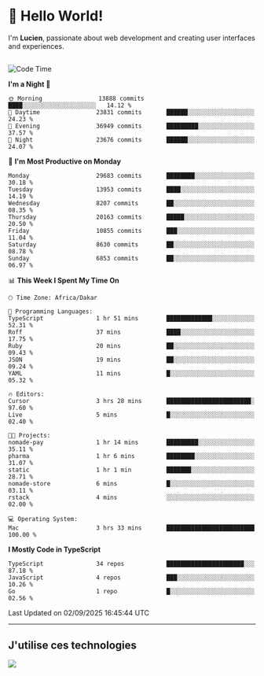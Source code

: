 # 👋 Hello World!

I'm **Lucien**, passionate about web development and creating user interfaces and experiences.

##

<!--START_SECTION:waka-->
![Code Time](http://img.shields.io/badge/Code%20Time-3%2C642%20hrs%2053%20mins-blue)

**I'm a Night 🦉** 

```text
🌞 Morning                13888 commits       ████░░░░░░░░░░░░░░░░░░░░░   14.12 % 
🌆 Daytime                23831 commits       ██████░░░░░░░░░░░░░░░░░░░   24.23 % 
🌃 Evening                36949 commits       █████████░░░░░░░░░░░░░░░░   37.57 % 
🌙 Night                  23676 commits       ██████░░░░░░░░░░░░░░░░░░░   24.07 % 
```
📅 **I'm Most Productive on Monday** 

```text
Monday                   29683 commits       ████████░░░░░░░░░░░░░░░░░   30.18 % 
Tuesday                  13953 commits       ████░░░░░░░░░░░░░░░░░░░░░   14.19 % 
Wednesday                8207 commits        ██░░░░░░░░░░░░░░░░░░░░░░░   08.35 % 
Thursday                 20163 commits       █████░░░░░░░░░░░░░░░░░░░░   20.50 % 
Friday                   10855 commits       ███░░░░░░░░░░░░░░░░░░░░░░   11.04 % 
Saturday                 8630 commits        ██░░░░░░░░░░░░░░░░░░░░░░░   08.78 % 
Sunday                   6853 commits        ██░░░░░░░░░░░░░░░░░░░░░░░   06.97 % 
```


📊 **This Week I Spent My Time On** 

```text
🕑︎ Time Zone: Africa/Dakar

💬 Programming Languages: 
TypeScript               1 hr 51 mins        █████████████░░░░░░░░░░░░   52.31 % 
Roff                     37 mins             ████░░░░░░░░░░░░░░░░░░░░░   17.75 % 
Ruby                     20 mins             ██░░░░░░░░░░░░░░░░░░░░░░░   09.43 % 
JSON                     19 mins             ██░░░░░░░░░░░░░░░░░░░░░░░   09.24 % 
YAML                     11 mins             █░░░░░░░░░░░░░░░░░░░░░░░░   05.32 % 

🔥 Editors: 
Cursor                   3 hrs 28 mins       ████████████████████████░   97.60 % 
Live                     5 mins              █░░░░░░░░░░░░░░░░░░░░░░░░   02.40 % 

🐱‍💻 Projects: 
nomade-pay               1 hr 14 mins        █████████░░░░░░░░░░░░░░░░   35.11 % 
pharma                   1 hr 6 mins         ████████░░░░░░░░░░░░░░░░░   31.07 % 
static                   1 hr 1 min          ███████░░░░░░░░░░░░░░░░░░   28.71 % 
nomade-store             6 mins              █░░░░░░░░░░░░░░░░░░░░░░░░   03.11 % 
rstack                   4 mins              ░░░░░░░░░░░░░░░░░░░░░░░░░   02.00 % 

💻 Operating System: 
Mac                      3 hrs 33 mins       █████████████████████████   100.00 % 
```

**I Mostly Code in TypeScript** 

```text
TypeScript               34 repos            ██████████████████████░░░   87.18 % 
JavaScript               4 repos             ███░░░░░░░░░░░░░░░░░░░░░░   10.26 % 
Go                       1 repo              █░░░░░░░░░░░░░░░░░░░░░░░░   02.56 % 
```




 Last Updated on 02/09/2025 16:45:44 UTC
<!--END_SECTION:waka-->
---

## J'utilise ces technologies

<p align="left">
  <a href="https://skillicons.dev">
    <img src="https://skillicons.dev/icons?i=ts,js,go,ruby,css,scss,tailwind,react,vite,nextjs,docker,figma,ableton" />
  </a>
</p>

